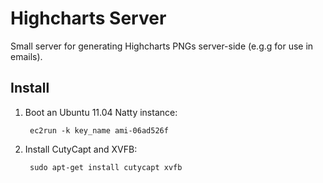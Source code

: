 Highcharts Server
=================

Small server for generating Highcharts PNGs server-side (e.g.g for use in emails).

Install
-------

1. Boot an Ubuntu 11.04 Natty instance:

        ec2run -k key_name ami-06ad526f

1. Install CutyCapt and XVFB:

        sudo apt-get install cutycapt xvfb

